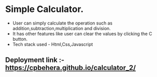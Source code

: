 # Simple Calculator.
  - User can simply calculate the operation such as addition,subtraction,multiplication and division.
  - It has other features like user can clear the values by clicking the C button.
  - Tech stack used - Html,Css,Javascript
## Deployment link :- https://cpbehera.github.io/calculator_2/

